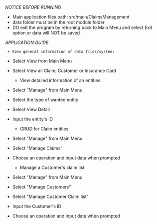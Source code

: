 *NOTICE BEFORE RUNNING*
- Main application files path: src/main/ClaimsManagement
- data folder must be in the root module folder
- DO exit the program by returning back to Main Menu and select Exit option or data will NOT be saved

*APPLICATION GUIDE*

     + View general information of data files/system:
- Select View from Main Menu
- Select View all Claim, Customer or Insurance Card

     + View detailed information of an entities
- Select "Manage" from Main Menu
- Select the type of wanted entity
- Select View Detail
- Input the entity's ID

     + CRUD for Claim entities:
- Select "Manage" from Main Menu
- Select "Manage Claims"
- Choose an operation and input data when prompted

     + Manage a Customer's claim list
- Select "Manage" from Main Menu
- Select "Manage Customers"
- Select "Manage Customer Claim list"
- Input the Customer's ID
- Choose an operation and input data when prompted
